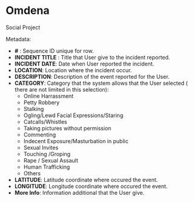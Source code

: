 # Omdena
Social Project

Metadata:

- **#** :  Sequence ID unique for row.
- **INCIDENT TITLE** : Title that User give to the incident reported.
- **INCIDENT DATE**: Date when User reported the incident.
- **LOCATION**: Location where the incident occur.
- **DESCRIPTION**: Description of the event reported for the User.
- **CATEGORY**: Category that the system allows that the User selected ( there are not limited in this selection):
  - Online Harrassment
  - Petty Robbery
  - Stalking
  - Ogling/Lewd Facial Expressions/Staring
  - Catcalls/Whistles
  - Taking pictures without permission
  - Commenting
  - Indecent Exposure/Masturbation in public
  - Sexual Invites
  - Touching /Groping
  - Rape / Sexual Assault
  - Human Trafficking
  - Others
- **LATITUDE**: Latitude coordinate where occured the event.
- **LONGITUDE**: Longitude coordinate where occured the event.
- **More Info**: Information additional that the User give.
